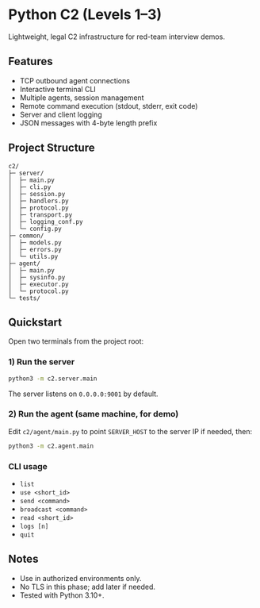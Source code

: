 
# Python C2 (Levels 1–3)

Lightweight, legal C2 infrastructure for red-team interview demos.

## Features
- TCP outbound agent connections
- Interactive terminal CLI
- Multiple agents, session management
- Remote command execution (stdout, stderr, exit code)
- Server and client logging
- JSON messages with 4-byte length prefix

## Project Structure
```
c2/
├─ server/
│  ├─ main.py
│  ├─ cli.py
│  ├─ session.py
│  ├─ handlers.py
│  ├─ protocol.py
│  ├─ transport.py
│  ├─ logging_conf.py
│  └─ config.py
├─ common/
│  ├─ models.py
│  ├─ errors.py
│  └─ utils.py
├─ agent/
│  ├─ main.py
│  ├─ sysinfo.py
│  ├─ executor.py
│  └─ protocol.py
└─ tests/
```

## Quickstart

Open two terminals from the project root:

### 1) Run the server
```bash
python3 -m c2.server.main
```
The server listens on `0.0.0.0:9001` by default.

### 2) Run the agent (same machine, for demo)
Edit `c2/agent/main.py` to point `SERVER_HOST` to the server IP if needed, then:
```bash
python3 -m c2.agent.main
```

### CLI usage
- `list`
- `use <short_id>`
- `send <command>`
- `broadcast <command>`
- `read <short_id>`
- `logs [n]`
- `quit`

## Notes
- Use in authorized environments only.
- No TLS in this phase; add later if needed.
- Tested with Python 3.10+.
